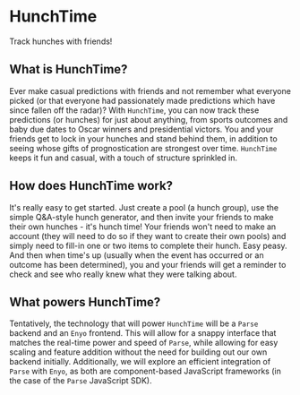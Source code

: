 # HunchTime
Track hunches with friends!

## What is HunchTime?
Ever make casual predictions with friends and not remember what everyone picked (or that everyone had passionately made predictions which have since fallen off the radar)? With `HunchTime`, you can now track these predictions (or hunches) for just about anything, from sports outcomes and baby due dates to Oscar winners and presidential victors. You and your friends get to lock in your hunches and stand behind them, in addition to seeing whose gifts of prognostication are strongest over time. `HunchTime` keeps it fun and casual, with a touch of structure sprinkled in.

## How does HunchTime work?
It's really easy to get started. Just create a pool (a hunch group), use the simple Q&A-style hunch generator, and then invite your friends to make their own hunches - it's hunch time! Your friends won't need to make an account (they will need to do so if they want to create their own pools) and simply need to fill-in one or two items to complete their hunch. Easy peasy. And then when time's up (usually when the event has occurred or an outcome has been determined), you and your friends will get a reminder to check and see who really knew what they were talking about.

## What powers HunchTime?
Tentatively, the technology that will power `HunchTime` will be a `Parse` backend and an `Enyo` frontend. This will allow for a snappy interface that matches the real-time power and speed of `Parse`, while allowing for easy scaling and feature addition without the need for building out our own backend initially. Additionally, we will explore an efficient integration of `Parse` with `Enyo`, as both are component-based JavaScript frameworks (in the case of the `Parse` JavaScript SDK).
